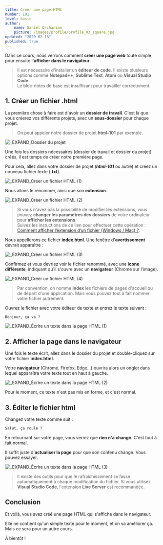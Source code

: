 ```yaml
---
title: Créer une page HTML
number: 101
level: basic
author:
    name: Daniel Orchanian
    picture: /images/profile/profile_03_square.jpg
updated: "2020-02-18"
published: true
---
```


Dans ce cours, nous verrons comment **créer une page web** toute simple pour ensuite l'**afficher dans le navigateur**.

> Il est nécessaire d'installer un **éditeur de code**. Il existe plusieurs options comme **Notepad++**, **Sublime Text**, **Atom** ou **Visual Studio Code**.  
Le bloc-notes de base est insuffisant pour travailler correctement.


## 1. Créer un fichier .html

La première chose à faire est d'avoir un **dossier de travail**. C'est là que vous créerez vos différents projets, avec un **sous-dossier** pour chaque projet.

> On peut appeler notre dossier de projet **html-101** par exemple.

![_EXPAND_Dossier du projet](/images/learn/fr/html/html-working-directory.png)

Une fois les dossiers nécessaires (dossier de travail et dossier du projet) créés, il est temps de créer notre première page.

Pour cela, allez dans votre dossier de projet (**_html-101_** ou autre) et créez un nouveau fichier texte (**.txt**).

![_EXPAND_Créer un fichier HTML (1)](/images/learn/fr/html/html-create-file-1.png)

Nous allons le renommer, ainsi que son **extension**.

![_EXPAND_Créer un fichier HTML (2)](/images/learn/fr/html/html-create-file-2.png)

> Si vous n'avez pas la possibilité de modifier les extensions, vous pouvez **changer les paramètres des dossiers** de votre ordinateur pour **afficher les extensions**.  
Suivez les instuctions de ce lien pour effectuer cette opération : [Comment afficher l’extension d’un fichier (Windows / Mac) ?](https://www.astuces-aide-informatique.info/296/extension-fichier-windows).

Nous appellerons ce fichier **index.html**. Une fenêtre d'**avertissement** devrait apparaître :

![_EXPAND_Créer un fichier HTML (3)](/images/learn/fr/html/html-create-file-3.png)

Confirmez et vous devriez voir le fichier renommé, avec une **icone différente**, indiquant qu'il s'ouvre avec un **navigateur** (Chrome sur l'image).

![_EXPAND_Créer un fichier HTML (4)](/images/learn/fr/html/html-create-file-4.png)

> Par convention, on nomme **index** les fichiers de pages d'accueil ou de départ d'une application. Mais vous pouvez tout à fait nommer votre fichier autrement.

Ouvrez le fichier avec votre éditeur de texte et entrez le texte suivant :

```html
Bonjour, ça va ?
```

![_EXPAND_Écrire un texte dans la page HTML (1)](/images/learn/fr/html/html-write-first-text-1.png)


## 2. Afficher la page dans le navigateur

Une fois le texte écrit, allez dans le dossier du projet et double-cliquez sur votre fichier **index.html**.

Votre **navigateur** (Chrome, Firefox, Edge...) ouvrira alors un onglet dans lequel apparaîtra votre texte tout en haut à gauche.

![_EXPAND_Écrire un texte dans la page HTML (2)](/images/learn/fr/html/html-write-first-text-2.png)

Pour le moment, ce texte n'est pas mis en forme, et c'est normal.


## 3. Éditer le fichier html

Changez votre texte comme suit :

```html
Salut, ça roule ?
```

En retournant sur votre page, vous verrez que **rien n'a changé**. C'est tout à fait normal.

Il suffit juste d'**actualiser la page** pour que son contenu change. Vous pouvez essayer.

![_EXPAND_Écrire un texte dans la page HTML (3)](/images/learn/fr/html/html-write-first-text-3.png)

> Il existe des outils pour que le rafraîchissement se fasse automatiquement à chaque modification du fichier. Si vous utilisez **Visual Studio Code**, l'extension **Live Server** est recommandée.


## Conclusion

Et voilà, vous avez créé une page HTML qui s'affiche dans le navigateur.

Elle ne contient qu'un simple texte pour le moment, et on va améliorer ça. Mais ce sera pour un autre cours.

À bientôt !
